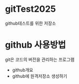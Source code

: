 # gitTest2025
github테스트를 위한 저장소

# github 사용방법
git은 코드의 버전을 관리하는 프로그램
- github개요
- github에 원격저장소 생성하기 
